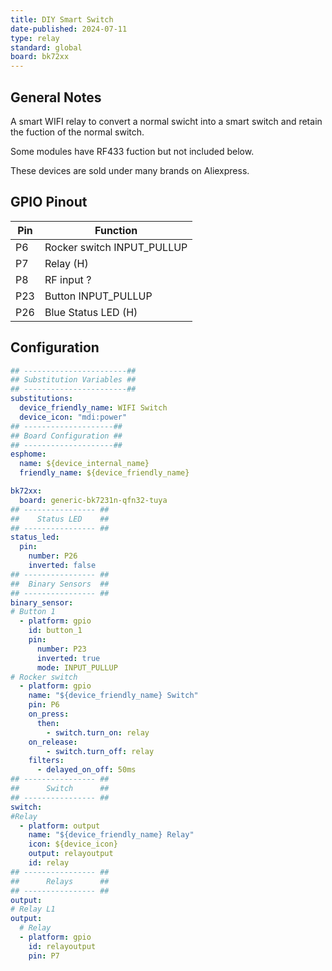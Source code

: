 ```yaml
---
title: DIY Smart Switch
date-published: 2024-07-11
type: relay
standard: global
board: bk72xx
---
```


## General Notes

A smart WIFI relay to convert a normal swicht into a smart switch and retain the fuction of the normal switch.

Some modules have RF433 fuction but not included below.

These devices are sold under many brands on Aliexpress. 

## GPIO Pinout

| Pin    | Function                   |
| ------ | -------------------------- |
| P6     | Rocker switch INPUT_PULLUP |
| P7     | Relay (H)                  |
| P8     | RF input ?                 |
| P23    | Button INPUT_PULLUP        |
| P26    | Blue Status LED (H)        |

## Configuration

```yaml
## -----------------------##
## Substitution Variables ##
## -----------------------##
substitutions:
  device_friendly_name: WIFI Switch
  device_icon: "mdi:power"
## --------------------##
## Board Configuration ##
## --------------------##
esphome:
  name: ${device_internal_name}
  friendly_name: ${device_friendly_name}

bk72xx:
  board: generic-bk7231n-qfn32-tuya
## ---------------- ##
##    Status LED    ##
## ---------------- ##
status_led:
  pin:
    number: P26
    inverted: false
## ---------------- ##
##  Binary Sensors  ##
## ---------------- ##
binary_sensor:
# Button 1
  - platform: gpio
    id: button_1
    pin:
      number: P23
      inverted: true
      mode: INPUT_PULLUP 
# Rocker switch
  - platform: gpio
    name: "${device_friendly_name} Switch"
    pin: P6
    on_press:
      then:
        - switch.turn_on: relay
    on_release:
        - switch.turn_off: relay
    filters:
      - delayed_on_off: 50ms   
## ---------------- ##
##      Switch      ##
## ---------------- ##
switch:
#Relay
  - platform: output
    name: "${device_friendly_name} Relay"
    icon: ${device_icon}
    output: relayoutput
    id: relay   
## ---------------- ##
##      Relays      ##
## ---------------- ##
output:
# Relay L1
output:
  # Relay
  - platform: gpio
    id: relayoutput
    pin: P7   
```
